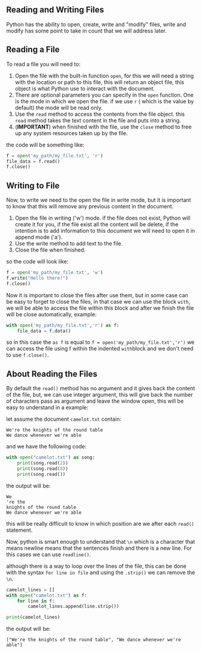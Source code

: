 ## Reading and Writing Files

Python has the ability to open, create, write and "modify" files, write and modify has some point to take in count that we will address later.

## Reading a File

To read a file you will need to:

1. Open the file with the built-in function `open`, for this we will need a string with the location or path to this file, this will return an object file, this object is what Python use to interact with the document.
2. There are optional parameters you can specify in the `open` function. One is the mode in which we open the file. if we use `r` ( which is the value by default) the mode will be read only.
3. Use the `read` method to access the contents from the file object. this `read` method takes the text content in the file and puts into a string.
4. (**IMPORTANT**) when finished with the file, use the `close` method to free up any system resources taken up by the file.

the code will be something like:

```python
f = open('my_path/my_file.txt', 'r')
file_data = f.read()
f.close()
```

## Writing to File

Now, to write we need to the open the file in write mode, but it is important to know that this will remove any previous content in the document.

1. Open the file in writing ('w') mode. if the file does not exist, Python will create it for you, if the file exist all the content will be delete, if the intention is to add information to this document we will need to open it in append mode ('a').
2. Use the write method to add text to the file.
3. Close the file when finished.

so the code will look like:

```python
f = open('my_path/my_file.txt', 'w')
f.write("Hello there!")
f.close()
```

Now it is important to close the files after use them, but in some case can be easy to forget to close the files, in that case we can use the block `with`, we will be able to access the file within this block and after we finish the file will be close automatically, example:

```python
with open('my_path/my_file.txt','r') as f:
	file_data = f.data()
```

so in this case the `as f`  is equal to `f = open('my_path/my_file.txt','r')` we can access the file using f within the indented `with`block and we don't need to use `f.close()`.

## About Reading the Files

By default the `read()` method has no argument and it gives back the content of the file, but, we can use integer argument, this will give back the number of characters pass as argument and leave the window open, this will be easy to understand in a example:

let assume the document `camelot.txt` contain:

```
We're the knights of the round table
We dance whenever we're able
```

and we have the following code:

```python
with open("camelot.txt") as song:
    print(song.read(2))
    print(song.read(8))
    print(song.read())
```

the output will be:

```
We
're the
knights of the round table
We dance whenever we're able
```

this will be really difficult to know in which position are we after each `read()` statement.

Now, python is smart enough to understand that `\n` which is a character that means newline means that the sentences finish and there is a new line. For this cases we can use `readline()`.

although there is a way to loop over the lines of the file, this can be done with the syntax `for line in file` and using the `.strip()` we can remove the `\n`.

```python
camelot_lines = []
with open("camelot.txt") as f:
    for line in f:
        camelot_lines.append(line.strip())

print(camelot_lines)
```
the output will be:

```
["We're the knights of the round table", "We dance whenever we're able"]
```
